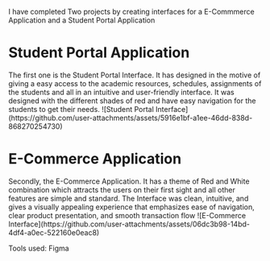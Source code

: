 I have completed Two projects by creating interfaces for a E-Commmerce Application and a Student Portal Application

<h1>Student Portal Application</h1>
The first one is the  Student Portal Interface. It has designed in the motive of giving a easy access to the academic resources, schedules, assignments of the students and all in an intuitive and user-friendly interface.
It was designed with the different shades of red and have easy navigation for the students to get their needs.
![Student Portal Interface](https://github.com/user-attachments/assets/5916e1bf-a1ee-46dd-838d-868270254730)

<h1>E-Commerce Application</h1>
Secondly, the E-Commerce Application. It has a theme of Red and White combination which attracts the users on their first sight and all other features are simple and standard. 
The Interface was clean, intuitive, and gives a visually appealing experience that emphasizes ease of navigation, clear product presentation, and smooth transaction flow
![E-Commerce Interface](https://github.com/user-attachments/assets/06dc3b98-14bd-4df4-a0ec-522160e0eac8)

Tools used: Figma


